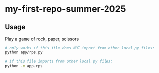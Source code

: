 # my-first-repo-summer-2025

## Usage

Play a game of rock, paper, scissors:

```sh
# only works if this file does NOT import from other local py files:
python app/rps.py

# if this file imports from other local py files:
python -m app.rps
```